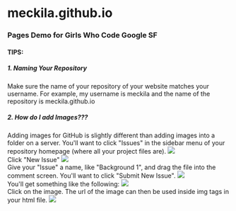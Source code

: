 # meckila.github.io
<h3>Pages Demo for Girls Who Code Google SF</h3>

<h4>TIPS:</h4>

<h5>1. Naming Your Repository</h5>
Make sure the name of your repository of your website matches your username. For example, my username is meckila and the name of the repository is meckila.github.io

<h5>2. How do I add Images???</h5>
Adding images for GitHub is slightly different than adding images into a folder on a server. You'll want to click "Issues" in the sidebar menu of your repository homepage (where all your project files are).

<img src="https://cloud.githubusercontent.com/assets/9985425/8758009/32c95a98-2c94-11e5-8673-5bc7c10f49ea.png">
<br>
Click "New Issue"
<img src="https://cloud.githubusercontent.com/assets/9985425/8758078/cb920ba8-2c94-11e5-89c9-2eace6f72e4e.png">
<br>
Give your "Issue" a name, like "Background 1", and drag the file into the comment screen. You'll want to click "Submit New Issue".
<img src="https://cloud.githubusercontent.com/assets/9985425/8758080/d4d3a9b0-2c94-11e5-9193-f7285c6bdfe4.png">
<br>
You'll get something like the following:
<img src="https://cloud.githubusercontent.com/assets/9985425/8758097/0c6e817e-2c95-11e5-9738-61d48b94fd14.png">
<br>
Click on the image. The url of the image can then be used inside img tags in your html file.
<img src="https://cloud.githubusercontent.com/assets/9985425/8758149/9f8afd70-2c95-11e5-92d7-87e52962d555.png">

